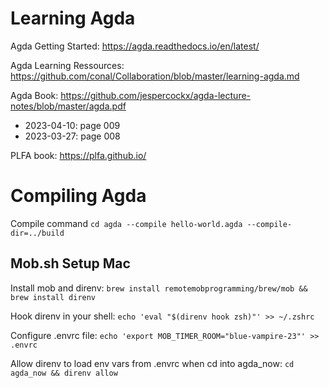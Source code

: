 # Learning Agda

Agda Getting Started:
https://agda.readthedocs.io/en/latest/

Agda Learning Ressources:
https://github.com/conal/Collaboration/blob/master/learning-agda.md

Agda Book:
https://github.com/jespercockx/agda-lecture-notes/blob/master/agda.pdf
- 2023-04-10: page 009
- 2023-03-27: page 008

PLFA book:
https://plfa.github.io/

# Compiling Agda

Compile command `cd agda --compile hello-world.agda --compile-dir=../build`

## Mob.sh Setup Mac

Install mob and direnv:
`brew install remotemobprogramming/brew/mob && brew install direnv`

Hook direnv in your shell:
`echo 'eval "$(direnv hook zsh)"' >> ~/.zshrc`

Configure .envrc file:
`echo 'export MOB_TIMER_ROOM="blue-vampire-23"' >> .envrc`

Allow direnv to load env vars from .envrc when cd into agda_now:
`cd agda_now && direnv allow`